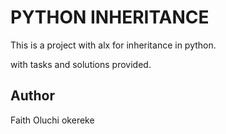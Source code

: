 # PYTHON INHERITANCE
 This is a project with alx for inheritance in python.

with tasks and solutions provided.

## Author
Faith Oluchi okereke
